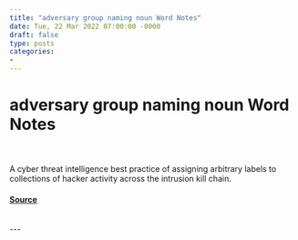 ```yaml
---
title: "adversary group naming noun Word Notes"
date: Tue, 22 Mar 2022 07:00:00 -0000
draft: false
type: posts
categories: 
- 
---
```

# adversary group naming noun Word Notes

<br/>

<br/>
A cyber threat intelligence best practice of assigning arbitrary labels to collections of hacker activity across the intrusion kill chain.

#### [Source](https://thecyberwire.com/podcasts/word-notes/90/notes)

<br/>
---
